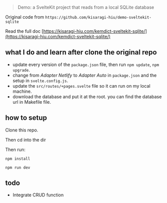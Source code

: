 > Demo: a SvelteKit project that reads from a local SQLite database

Original code from `https://github.com/kisaragi-hiu/demo-sveltekit-sqlite`

Read the full doc [https://kisaragi-hiu.com/kemdict-sveltekit-sqlite/](https://kisaragi-hiu.com/kemdict-sveltekit-sqlite/)

## what I do and learn after clone the original repo

- update every version of the `package.json` file, then run `npm update`, `npm upgrade`.
- change from *Adapter Netlify* to *Adapter Auto* in `package.json` and the setup in `svelte.config.js`.
- update the `src/routes/+pages.svelte` file so it can run on my local machine.
- download the database and put it at the root. you can find the database url in Makefile file.

## how to setup

Clone this repo.

Then cd into the dir 

Then run:

```
npm install

npm run dev
```

## todo

- Integrate CRUD function
